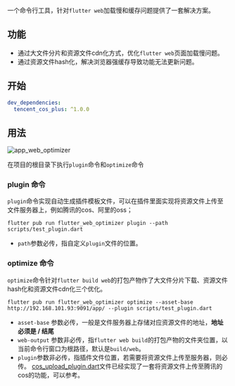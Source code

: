 一个命令行工具，针对`flutter web`加载慢和缓存问题提供了一套解决方案。

## 功能

- 通过大文件分片和资源文件cdn化方式，优化`flutter web`页面加载慢问题。
- 通过资源文件hash化，解决浏览器强缓存导致功能无法更新问题。

## 开始

```yaml
dev_dependencies:
  tencent_cos_plus: ^1.0.0
```

## 用法

![app_web_optimizer](https://github.com/TryImpossible/flutter_web_optimizer/raw/main/20221124-183101.png)

在项目的根目录下执行`plugin`命令和`optimize`命令

### plugin 命令

`plugin`命令实现自动生成插件模板文件，可以在插件里面实现将资源文件上传至文件服务器上，例如腾讯的cos、阿里的oss；

```shell
flutter pub run flutter_web_optimizer plugin --path scripts/test_plugin.dart
```

- `path`参数必传，指自定义`plugin`文件的位置。

### optimize 命令

`optimize`命令针对`flutter build web`的打包产物作了大文件分片下载、资源文件hash化和资源文件cdn化三个优化。

```shell
flutter pub run flutter_web_optimizer optimize --asset-base http://192.168.101.93:9091/app/ --plugin scripts/test_plugin.dart
```

- `asset-base` 参数必传，一般是文件服务器上存储对应资源文件的地址，**地址必须是 / 结尾**
- `web-output` 参数非必传，指`flutter web build`的打包产物的文件夹位置，以当前命令行窗口为根路径，默认是`build/web`。
- `plugin`参数非必传，指插件文件位置，若需要将资源文件上传至服务器，则必传。
  [cos_upload_plugin.dart](example/scripts/cos_upload_plugin.dart)文件已经实现了一套将资源文件上传至腾讯的cos的功能，可以参考。
